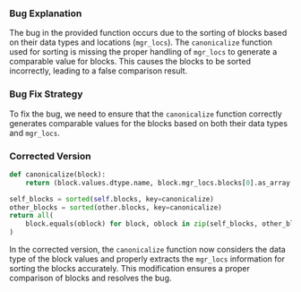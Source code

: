### Bug Explanation
The bug in the provided function occurs due to the sorting of blocks based on their data types and locations (`mgr_locs`). The `canonicalize` function used for sorting is missing the proper handling of `mgr_locs` to generate a comparable value for blocks. This causes the blocks to be sorted incorrectly, leading to a false comparison result.

### Bug Fix Strategy
To fix the bug, we need to ensure that the `canonicalize` function correctly generates comparable values for the blocks based on both their data types and `mgr_locs`. 

### Corrected Version
```python
def canonicalize(block):
    return (block.values.dtype.name, block.mgr_locs.blocks[0].as_array.tolist())

self_blocks = sorted(self.blocks, key=canonicalize)
other_blocks = sorted(other.blocks, key=canonicalize)
return all(
    block.equals(oblock) for block, oblock in zip(self_blocks, other_blocks)
)
```

In the corrected version, the `canonicalize` function now considers the data type of the block values and properly extracts the `mgr_locs` information for sorting the blocks accurately. This modification ensures a proper comparison of blocks and resolves the bug.